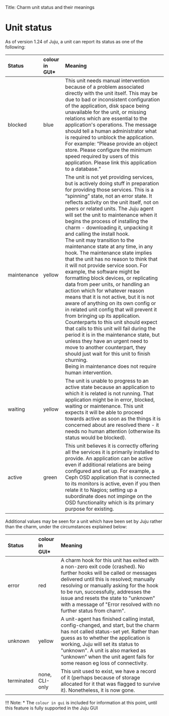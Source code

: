 Title: Charm unit status and their meanings  


# Unit status

As of version 1.24 of Juju, a unit can report its status as one of the
following:

| Status       | colour in GUI* | Meaning                                      |
| :----------- | :------------- | :------------------------------------------- |
| blocked      | blue           | This unit needs manual intervention because of a problem associated directly with the unit itself. This may be due to bad or inconsistent configuration of the application, disk space being unavailable for the unit, or missing relations which are essential to the application's operations. The message should tell a human administrator what is required to unblock the application.<br> For example: “Please provide an object store. Please configure the minimum speed required by users of this application. Please link this application to a database.”|
|maintenance  |yellow          |The unit is not yet providing services, but is actively doing stuff in preparation for providing those services. This is a “spinning” state, not an error state. It reflects activity on the unit itself, not on peers or related units. The Juju agent will set the unit to maintenance when it begins the process of installing the charm - downloading it, unpacking it and calling the install hook.<br>The unit may transition to the maintenance state at any time, in any hook. The maintenance state implies that the unit has no reason to think that it will not provide service soon. For example, the software might be formatting block devices, or replicating data from peer units, or handling an action which for whatever reason means that it is not active, but it is not aware of anything on its own config or in related unit config that will prevent it from bringing up its application.<br>Counterparts to this unit should expect that calls to this unit will fail during the period it is in the maintenance state, but unless they have an urgent need to move to another counterpart, they should just wait for this unit to finish churning.<br> Being in maintenance does not require human intervention.|
|waiting      |yellow         | The unit is unable to progress to an active state because an application to which it is related is not running. That application might be in error, blocked, waiting or maintenance. This unit expects it will be able to proceed towards active as soon as the things it is concerned about are resolved there - it needs no human attention (otherwise its status would be blocked).|
|active |green| This unit believes it is correctly offering all the services it is primarily installed to provide. An application can be active even if additional relations are being configured and set up. For example, a Ceph OSD application that is connected to its monitors is active, even if you then relate it to Nagios; setting up a  subordinate does not impinge on the OSD functionality which is its primary purpose for existing.|

Additional values may be seen for a unit which have been set by Juju rather
than the charm, under the circumstances explained below:

|Status       | colour in GUI* |Meaning                                      |
|:------------|:---------------|:--------------------------------------------|
| error       | red            |A charm hook for this unit has exited with a non-zero exit code (crashed). No further hooks will be called or messages delivered until this is resolved; manually resolving or manually asking for the hook to be run, successfully, addresses the issue and resets the state to "unknown" with a message of "Error resolved with no further status from charm".|
| unknown     |yellow         | A unit-agent has finished calling install, config-changed, and start, but the charm has not called status-set yet. Rather than guess as to whether the application is working, Juju will set its status to "unknown". A unit is also marked as “unknown” when the unit agent fails for some reason eg loss of connectivity.|
|terminated |none, CLI-only | This unit used to exist, we have a record of it (perhaps because of storage allocated for it that was flagged to survive it). Nonetheless, it is now gone.|

!!! Note: * The `colour in gui` is included for information at this point, until
this feature is fully supported in the Juju GUI

 
